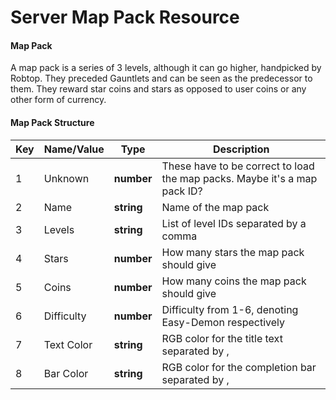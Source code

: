 # Server Map Pack Resource

#### Map Pack

A map pack is a series of 3 levels, although it can go higher, handpicked by Robtop. They preceded Gauntlets and can be seen as the predecessor to them. They reward star coins and stars as opposed to user coins or any other form of currency.

#### Map Pack Structure

| Key | Name/Value | Type | Description |
| --- | ---------- | ---- | ----------- |
| 1   | Unknown	   | **number** | These have to be correct to load the map packs. Maybe it's a map pack ID?
| 2   | Name       | **string** | Name of the map pack
| 3   | Levels	   | **string** | List of level IDs separated by a comma
| 4   | Stars	   | **number** | How many stars the map pack should give
| 5   | Coins	   | **number** | How many coins the map pack should give
| 6   | Difficulty | **number** | Difficulty from 1-6, denoting Easy-Demon respectively
| 7   | Text Color | **string** | RGB color for the title text separated by ,
| 8   | Bar Color  | **string** | RGB color for the completion bar separated by ,